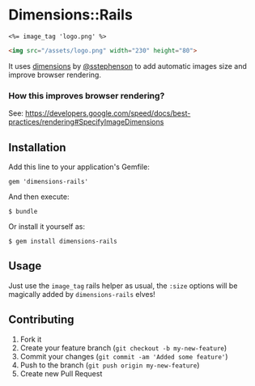 # Dimensions::Rails

```erb
<%= image_tag 'logo.png' %>
```

```html
<img src="/assets/logo.png" width="230" height="80">
```

It uses [dimensions](http://github.com/sstephenson/dimensions) by [@sstephenson](http://github.com/sstephenson) to add automatic images size and improve browser rendering.

### How this improves browser rendering?

See: https://developers.google.com/speed/docs/best-practices/rendering#SpecifyImageDimensions


## Installation

Add this line to your application's Gemfile:

    gem 'dimensions-rails'

And then execute:

    $ bundle

Or install it yourself as:

    $ gem install dimensions-rails

## Usage

Just use the `image_tag` rails helper as usual, the `:size` options will be magically added by `dimensions-rails` elves!

## Contributing

1. Fork it
2. Create your feature branch (`git checkout -b my-new-feature`)
3. Commit your changes (`git commit -am 'Added some feature'`)
4. Push to the branch (`git push origin my-new-feature`)
5. Create new Pull Request
